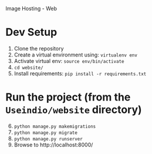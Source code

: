 Image Hosting - Web

# Dev Setup
1. Clone the repository
2. Create a virtual environment using: `virtualenv env`
3. Activate virtual env: `source env/bin/activate`
4. `cd website/`
5. Install requirements: `pip install -r requirements.txt`

# Run the project (from the `Useindio/website` directory)
6. `python manage.py makemigrations`
7. `python manage.py migrate`
8. `python manage.py runserver`
9. Browse to http://localhost:8000/